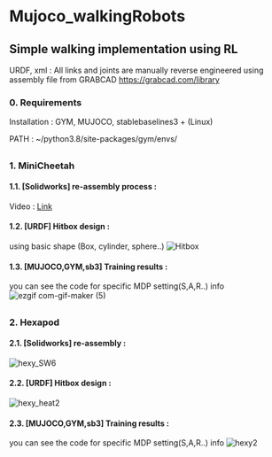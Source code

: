 # Mujoco_walkingRobots

## Simple walking implementation using RL
URDF, xml : All links and joints are manually reverse engineered using assembly file from GRABCAD
https://grabcad.com/library
### 0. Requirements
Installation : GYM, MUJOCO, stablebaselines3 + (Linux)

PATH : ~/python3.8/site-packages/gym/envs/


## 
### 1. MiniCheetah

#### 1.1. [Solidworks] re-assembly process :
Video : [Link](https://youtu.be/irAciVODtpI)


#### 1.2. [URDF] Hitbox design :
 using basic shape (Box, cylinder, sphere..)
![Hitbox](https://user-images.githubusercontent.com/74540268/169758719-4ecca46f-24fb-4cca-b3a1-0682afbeb4c0.PNG)


#### 1.3. [MUJOCO,GYM,sb3] Training results :
you can see the code for specific MDP setting(S,A,R..) info
   ![ezgif com-gif-maker (5)](https://user-images.githubusercontent.com/74540268/169943131-9eccfde6-9127-4d72-a83f-b7c9df6ee2b6.gif)

 
## 


### 2. Hexapod

#### 2.1. [Solidworks] re-assembly : 
![hexy_SW6](https://user-images.githubusercontent.com/74540268/169776703-d9660b52-a81e-4ba5-ab9a-c01d76072a12.PNG)



#### 2.2. [URDF] Hitbox design : 
![hexy_heat2](https://user-images.githubusercontent.com/74540268/169944721-46a89900-eaed-4b17-b6cb-a4496fd48ab6.PNG)




#### 2.3. [MUJOCO,GYM,sb3] Training results : 
you can see the code for specific MDP setting(S,A,R..) info
   ![hexy2](https://user-images.githubusercontent.com/74540268/169965058-dae06b5d-aa1c-476b-943a-8457845638db.gif)



